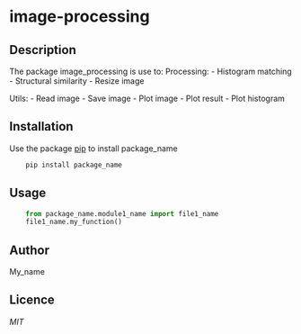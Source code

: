 # image-processing

## Description
The package image_processing is use to:
  Processing:
    - Histogram matching
    - Structural similarity
    - Resize image

  Utils:
    - Read image
    - Save image
    - Plot image
    - Plot result
    - Plot histogram

## Installation
Use the package [pip](https://pip.pypa.io/en/stable/installation/) to install package_name
```bash
    pip install package_name
```

## Usage
```python
    from package_name.module1_name import file1_name
    file1_name.my_function()
```    
## Author
My_name
## Licence
<p><em>MIT</em></p>
